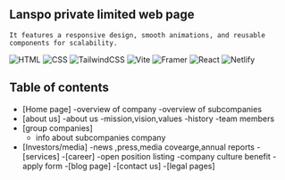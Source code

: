  ## Lanspo private limited web page
    It features a responsive design, smooth animations, and reusable components for scalability.

![HTML](https://img.shields.io/badge/-HTML-E34F26?logo=html5&logoColor=white&logoWidth=25)
![CSS](https://img.shields.io/badge/-CSS-1572B6?logo=css3&logoColor=white&logoWidth=25)
![TailwindCSS](https://img.shields.io/badge/-TailwindCSS-06B6D4?logo=tailwindcss&logoColor=white&logoWidth=25)
![Vite](https://img.shields.io/badge/-Vite-646CFF?logo=vite&logoColor=white&logoWidth=25)
![Framer](https://img.shields.io/badge/-Framer-0055FF?logo=framer&logoColor=white&logoWidth=25)
![React](https://img.shields.io/badge/-React-61DAFB?logo=react&logoColor=white&logoWidth=25)
![Netlify](https://img.shields.io/badge/-Netlify-00C7B7?logo=netlify&logoColor=white&logoWidth=25)

## Table of contents

-   [Home page]
   -overview of company
   -overview of subcompanies
-   [about us]
   -about us
   -mission,vision,values
   -history
   -team members
- [group companies]
   - info about subcompanies company
- [Investors/media]
   -news ,press,media covearge,annual reports
-[services]
-[career]
   -open position listing
   -company culture benefit
   -apply form
-[blog page]
-[contact us]
-[legal pages]


